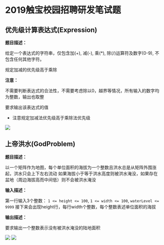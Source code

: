 # 2019触宝校园招聘研发笔试题

## 优先级计算表达式(Expression)

**题目描述：**

给定一个表达式的字符串，仅包含加(+), 减(-), 乘(*), 除(/)运算符及数字(0-9), 不包含任何其他字符。

规定加减的优先级高于乘除

**注意：** 

不需要判断表达式的合法性，不需要考虑除以0，越界等情况，所有输入的数字均为整数，输出也取整

要求输出该表达式的值

- 注意规定加减法优先级高于乘除法优先级

![](https://uploadfiles.nowcoder.com/images/20180903/7342598_1535979021180_DAE727693778804D35835D2C5F9EDD23)

## 上帝洪水(GodProblem)

**题目描述：**

以一个矩阵作为地图，每个单位面积的海拔为一个整数且洪水总是从矩阵外围涨起，洪水只会上下左右流动
如果海拔小于等于洪水高度则被洪水淹没，如果存在盆地（周边海拔高而中间低）则不会被洪水淹没


**输入描述：**

第一行输入3个整数： `1 <= height <= 100`, `1 <= width <= 100`, `waterLevel <= 9999`
接下来会出现height行，每行width个整数，每个整数表述单位面积的海拔

**输出描述：**

要求输出一个整数表示没有被洪水淹没的陆地面积

![](https://uploadfiles.nowcoder.com/images/20180903/7342598_1535979050814_335C14C90B0821017FEEF3B8D128E167)
![](https://uploadfiles.nowcoder.com/images/20180903/7342598_1535979058835_347B052FBB27B85C2D50D112F210B905)


